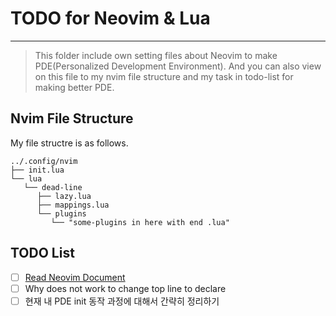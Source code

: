 # TODO for Neovim & Lua
---
> This folder include own setting files about Neovim to make PDE(Personalized Development Environment).
> And you can also view on this file to my nvim file structure and my task in todo-list for making better PDE.
 
## Nvim File Structure
My file structre is as follows.
```
../.config/nvim
├── init.lua
└── lua
   └── dead-line
      ├── lazy.lua
      ├── mappings.lua
      └── plugins
         └── "some-plugins in here with end .lua"
```
 
## TODO List
- [ ] [Read Neovim Document](https://neovim.io/doc/user/)
- [ ] Why does <leader> not work to change top line to declare
- [ ] 현재 내 PDE init 동작 과정에 대해서 간략히 정리하기
